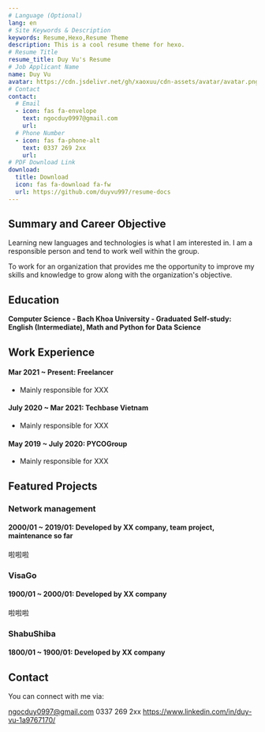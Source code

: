 ```yaml
---
# Language (Optional)
lang: en
# Site Keywords & Description
keywords: Resume,Hexo,Resume Theme
description: This is a cool resume theme for hexo.
# Resume Title
resume_title: Duy Vu's Resume
# Job Applicant Name
name: Duy Vu
avatar: https://cdn.jsdelivr.net/gh/xaoxuu/cdn-assets/avatar/avatar.png
# Contact
contact:
  # Email
  - icon: fas fa-envelope
    text: ngocduy0997@gmail.com
    url:
  # Phone Number
  - icon: fas fa-phone-alt
    text: 0337 269 2xx
    url:
# PDF Download Link
download:
  title: Download
  icon: fas fa-download fa-fw
  url: https://github.com/duyvu997/resume-docs
---
```


## <i class="fas fa-bookmark"></i> Summary and Career Objective

Learning new languages and technologies is what I am interested in. I am a responsible person and tend to work well within the group.

To work for an organization that provides me the opportunity to improve my skills and knowledge to grow along with the organization's objective.

## <i class="fas fa-user-graduate"></i> Education

**Computer Science - Bach Khoa University - Graduated**
**Self-study: English (Intermediate), Math and Python for Data Science**

## <i class="fas fa-user-tie"></i> Work Experience

#### Mar 2021 ~ Present: Freelancer

- Mainly responsible for XXX

#### July 2020 ~ Mar 2021: Techbase Vietnam

- Mainly responsible for XXX

#### May 2019 ~ July 2020: PYCOGroup

- Mainly responsible for XXX

## <i class="fas fa-award"></i> Featured Projects

### Network management

#### 2000/01 ~ 2019/01: Developed by XX company, team project, maintenance so far

啦啦啦

### VisaGo

#### 1900/01 ~ 2000/01: Developed by XX company

啦啦啦

### ShabuShiba

#### 1800/01 ~ 1900/01: Developed by XX company

## <i class="fas fa-phone-alt"></i> Contact

You can connect with me via:

<i class="fas fa-envelope fa-fw"></i> ngocduy0997@gmail.com
<i class="fas fa-phone-alt fa-fw"></i> 0337 269 2xx
<i class="fas fa-linkedin-in fa-fw"></i> https://www.linkedin.com/in/duy-vu-1a9767170/
